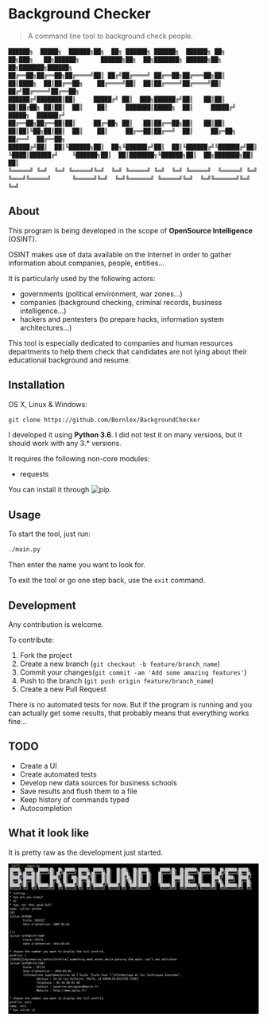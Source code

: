 # Background Checker

> A command line tool to background check people.

```
██████╗  █████╗  ██████╗██╗  ██╗ ██████╗ ██████╗  ██████╗ ██╗   ██╗███╗   ██╗██████╗      ██████╗██╗  ██╗███████╗ ██████╗██╗  ██╗███████╗██████╗
██╔══██╗██╔══██╗██╔════╝██║ ██╔╝██╔════╝ ██╔══██╗██╔═══██╗██║   ██║████╗  ██║██╔══██╗    ██╔════╝██║  ██║██╔════╝██╔════╝██║ ██╔╝██╔════╝██╔══██╗
██████╔╝███████║██║     █████╔╝ ██║  ███╗██████╔╝██║   ██║██║   ██║██╔██╗ ██║██║  ██║    ██║     ███████║█████╗  ██║     █████╔╝ █████╗  ██████╔╝
██╔══██╗██╔══██║██║     ██╔═██╗ ██║   ██║██╔══██╗██║   ██║██║   ██║██║╚██╗██║██║  ██║    ██║     ██╔══██║██╔══╝  ██║     ██╔═██╗ ██╔══╝  ██╔══██╗
██████╔╝██║  ██║╚██████╗██║  ██╗╚██████╔╝██║  ██║╚██████╔╝╚██████╔╝██║ ╚████║██████╔╝    ╚██████╗██║  ██║███████╗╚██████╗██║  ██╗███████╗██║  ██║
╚═════╝ ╚═╝  ╚═╝ ╚═════╝╚═╝  ╚═╝ ╚═════╝ ╚═╝  ╚═╝ ╚═════╝  ╚═════╝ ╚═╝  ╚═══╝╚═════╝      ╚═════╝╚═╝  ╚═╝╚══════╝ ╚═════╝╚═╝  ╚═╝╚══════╝╚═╝  ╚═╝
```

## About

This program is being developed in the scope of **OpenSource Intelligence** (OSINT).

OSINT makes use of data available on the Internet in order to gather information about companies, people, entities...

It is particularly used by the following actors:
- governments (political environment, war zones...)
- companies (background checking, criminal records, business intelligence...)
- hackers and pentesters (to prepare hacks, information system architectures...)


This tool is especially dedicated to companies and human resources departments to help them check that candidates
are not lying about their educational background and resume.

## Installation

OS X, Linux & Windows:
```sh
git clone https://github.com/Bornlex/BackgroundChecker
```

I developed it using **Python 3.6**. I did not test it on many versions, but it should work with any 3.* versions.

It requires the following non-core modules:
- requests

You can install it through ![pip](https://pypi.org/project/pip/).

## Usage

To start the tool, just run:
```sh
./main.py
```

Then enter the name you want to look for.

To exit the tool or go one step back, use the `exit` command.

## Development

Any contribution is welcome.

To contribute:
1. Fork the project
2. Create a new branch (`git checkout -b feature/branch_name`)
3. Commit your changes(`git commit -am 'Add some amazing features'`)
4. Push to the branch (`git push origin feature/branch_name`)
5. Create a new Pull Request

There is no automated tests for now. But if the program is running and you can actually get some results, that probably means that everything works fine...

## TODO

- Create a UI
- Create automated tests
- Develop new data sources for business schools
- Save results and flush them to a file
- Keep history of commands typed
- Autocompletion

## What it look like

It is pretty raw as the development just started.

![Screenshot](media/screenshot.png)